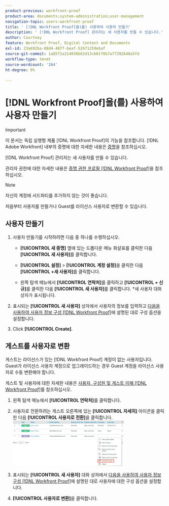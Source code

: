 ```yaml
---
product-previous: workfront-proof
product-area: documents;system-administration;user-management
navigation-topic: users-workfront-proof
title: ' [!DNL Workfront Proof]을(를) 사용하여 사용자 만들기'
description: ' [!DNL Workfront Proof] 관리자는 새 사용자를 만들 수 있습니다.'
author: Courtney
feature: Workfront Proof, Digital Content and Documents
exl-id: 23a692ba-88d4-487f-beaf-52671259ebaf
source-git-commit: 1a85f2a214036b62d13cb01f0b7a77392648a5fd
workflow-type: tm+mt
source-wordcount: '264'
ht-degree: 0%

---
```


# [!DNL Workfront Proof]을(를) 사용하여 사용자 만들기

>[!IMPORTANT]
>
>이 문서는 독립 실행형 제품 [!DNL Workfront Proof]의 기능을 참조합니다. [!DNL Adobe Workfront] 내부의 증명에 대한 자세한 내용은 [증명](../../../review-and-approve-work/proofing/proofing.md)을 참조하십시오.

[!DNL Workfront Proof] 관리자는 새 사용자를 만들 수 있습니다.

관리자 권한에 대한 자세한 내용은 [증명 권한 프로필 [!DNL Workfront Proof]](../../../workfront-proof/wp-acct-admin/account-settings/proof-perm-profiles-in-wp.md)을 참조하십시오.

>[!NOTE]
>
>자신의 계정에 서드파티를 추가하지 않는 것이 좋습니다.

처음부터 사용자를 만들거나 Guest를 라이선스 사용자로 변환할 수 있습니다.

## 사용자 만들기

1. 사용자 만들기를 시작하려면 다음 중 하나를 수행하십시오.

   * **[!UICONTROL 새 증명]** 옆에 있는 드롭다운 메뉴 화살표를 클릭한 다음 **[!UICONTROL 새 사용자]**&#x200B;를 클릭합니다.

   * **[!UICONTROL 설정]** > **[!UICONTROL 계정 설정]**&#x200B;을 클릭한 다음 **[!UICONTROL +새 사용자]**&#x200B;를 클릭합니다.

   * 왼쪽 탐색 메뉴에서 **[!UICONTROL 연락처]**&#x200B;를 클릭하고 **[!UICONTROL + 신규]**&#x200B;를 클릭한 다음 **[!UICONTROL 새 사용자]**&#x200B;를 클릭합니다.
*새 사용자 대화 상자가 표시됩니다.

1. 표시되는 **[!UICONTROL 새 사용자]** 상자에서 사용자의 정보를 입력하고 [다음을 사용하여 사용자 정보 구성 [!DNL Workfront Proof]](../../../workfront-proof/wp-mnguserscontacts/users/configure-user-info.md)에 설명된 대로 구성 옵션을 설정합니다.

1. Click **[!UICONTROL Create]**.

## 게스트를 사용자로 변환

게스트는 라이선스가 있는 [!DNL Workfront Proof] 계정이 없는 사용자입니다. Guest가 라이선스 사용자 계정으로 업그레이드하는 경우 Guest 계정을 라이선스 사용자로 수동 변환해야 합니다.

게스트 및 사용자에 대한 자세한 내용은 [사용자, 구성원 및 게스트 이해 [!DNL Workfront Proof]](../../../workfront-proof/wp-mnguserscontacts/contacts/use-members-guests.md)를 참조하십시오.

1. 왼쪽 탐색 메뉴에서 **[!UICONTROL 연락처]**&#x200B;를 클릭합니다.
1. 사용자로 전환하려는 게스트 오른쪽에 있는 **[!UICONTROL 자세히]** 아이콘을 클릭한 다음 **[!UICONTROL 사용자로 전환]**&#x200B;을 클릭합니다.
   ![Screenshot_2018-03-30_14-08-35.png](assets/screenshot-2018-03-30-14-08-35-350x143.png)

1. 표시되는 **[!UICONTROL 새 사용자]** 대화 상자에서 [다음을 사용하여 사용자 정보 구성 [!DNL Workfront Proof]](../../../workfront-proof/wp-mnguserscontacts/users/configure-user-info.md)에 설명된 대로 사용자에 대한 구성 옵션을 설정합니다.

1. **[!UICONTROL 사용자로 변환]**&#x200B;을 클릭합니다.

